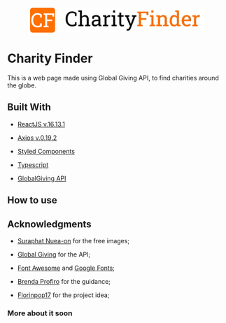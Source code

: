 <p align="center"> 
  <img src='https://github.com/cgmbauer/assets/blob/master/logo/CharityFinderLogo.jpg' alt='Charity Finder logo' width="400px" />
</p>


# Charity Finder

This is a web page made using Global Giving API, to find charities around the globe.

## Built With

- [ReactJS v.16.13.1](https://reactjs.org/)

- [Axios v.0.19.2](https://github.com/axios/axios)

- [Styled Components](https://github.com/styled-components/styled-components)

- [Typescript](https://www.typescriptlang.org/)

- [GlobalGiving API](https://www.globalgiving.org/api/getting-started/)

## How to use


## Acknowledgments

- [Suraphat Nuea-on](https://www.pexels.com/pt-br/@suraphat) for the free images;

- [Global Giving](https://www.globalgiving.org/) for the API;

- [Font Awesome](https://fontawesome.com/) and [Google Fonts](https://fonts.google.com/);

- [Brenda Profiro](https://github.com/bprofiro) for the guidance;

- [Florinpop17](https://github.com/florinpop17/app-ideas/blob/master/Projects/2-Intermediate/Charity-Finder-App.md) for the project idea;

### More about it soon
